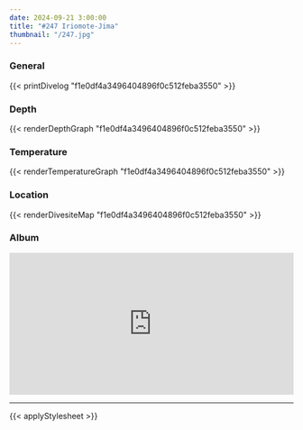 ```yaml
---
date: 2024-09-21 3:00:00
title: "#247 Iriomote-Jima"
thumbnail: "/247.jpg"
---
```


### General

{{< printDivelog "f1e0df4a3496404896f0c512feba3550" >}}

### Depth

{{< renderDepthGraph "f1e0df4a3496404896f0c512feba3550" >}}

### Temperature

{{< renderTemperatureGraph "f1e0df4a3496404896f0c512feba3550" >}}

### Location

{{< renderDivesiteMap "f1e0df4a3496404896f0c512feba3550" >}}

### Album

<div class='lr_embed' style='position: relative; padding-bottom: 50%; height: 0; overflow: hidden;'><iframe id='iframe' src='https://lightroom.adobe.com/embed/shares/bdd0512a04c64366bab449c5370e1c5f/slideshow?background_color=%232D2D2D&color=%23999999' frameborder='0'style='width:100%; height:100%; position: absolute; top:0; left:0;' ></iframe></div>

---

{{< applyStylesheet >}}
